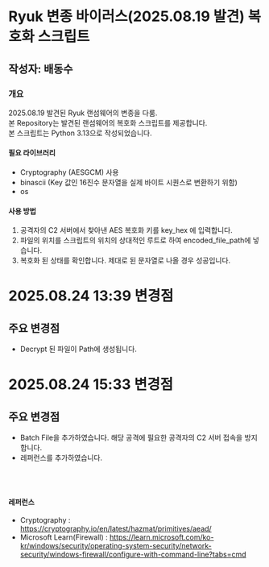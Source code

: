 # Ryuk 변종 바이러스(2025.08.19 발견) 복호화 스크립트
## 작성자: 배동수

### 개요
2025.08.19 발견된 Ryuk 랜섬웨어의 변종을 다룸. </br>
본 Repository는 발견된 랜섬웨어의 복호화 스크립트를 제공합니다. </br>
본 스크립트는 Python 3.13으로 작성되었습니다.

#### 필요 라이브러리
 - Cryptography (AESGCM) 사용
 - binascii (Key 값인 16진수 문자열을 실제 바이트 시퀀스로 변환하기 위함)
 - os

#### 사용 방법
  1. 공격자의 C2 서버에서 찾아낸 AES 복호화 키를 key_hex 에 입력합니다.
  2. 파일의 위치를 스크립트의 위치의 상대적인 루트로 하여 encoded_file_path에 넣습니다.
  3. 복호화 된 상태를 확인합니다. 제대로 된 문자열로 나올 경우 성공입니다.


# 2025.08.24 13:39 변경점
## 주요 변경점
- Decrypt 된 파일이 Path에 생성됩니다.


# 2025.08.24 15:33 변경점
## 주요 변경점
- Batch File을 추가하였습니다. 해당 공격에 필요한 공격자의 C2 서버 접속을 방지합니다.
- 레퍼런스를 추가하였습니다.

</br></br>

#### 레퍼런스
- Cryptography : https://cryptography.io/en/latest/hazmat/primitives/aead/
- Microsoft Learn(Firewall) : https://learn.microsoft.com/ko-kr/windows/security/operating-system-security/network-security/windows-firewall/configure-with-command-line?tabs=cmd

